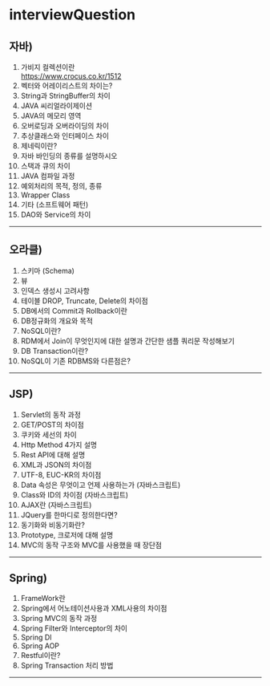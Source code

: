 # interviewQuestion  
## 자바)  
1. 가비지 컬렉션이란  
    https://www.crocus.co.kr/1512  
2. 벡터와 어레이리스트의 차이는?  
3. String과 StringBuffer의 차이  
4. JAVA 씨리얼라이제이션  
5. JAVA의 메모리 영역  
6. 오버로딩과 오버라이딩의 차이  
7. 추상클래스와 인터페이스 차이  
8. 제네릭이란?  
9. 자바 바인딩의 종류를 설명하시오  
10. 스택과 큐의 차이  
11. JAVA 컴파일 과정  
12. 예외처리의 목적, 정의, 종류  
13. Wrapper Class  
14. 기타 (소프트웨어 패턴)  
15. DAO와 Service의 차이  
*****
## 오라클)  
1. 스키마 (Schema)  
2. 뷰  
3. 인덱스 생성시 고려사항  
4. 테이블 DROP, Truncate, Delete의 차이점  
5. DB에서의 Commit과 Rollback이란  
6. DB정규화의 개요와 목적  
7. NoSQL이란?  
8. RDM에서 Join이 무엇인지에 대한 설명과 간단한 샘플 쿼리문 작성해보기  
9. DB Transaction이란?  
10. NoSQL이 기존 RDBMS와 다른점은?
*****
## JSP)  
1. Servlet의 동작 과정  
2. GET/POST의 차이점  
3. 쿠키와 세선의 차이  
4. Http Method 4가지 설명  
5. Rest API에 대해 설명  
6. XML과 JSON의 차이점  
7. UTF-8, EUC-KR의 차이점  
8. Data 속성은 무엇이고 언제 사용하는가 (자바스크립트)  
9. Class와 ID의 차이점 (자바스크립트)  
10. AJAX란 (자바스크립트)  
11. JQuery를 한마디로 정의한다면?  
12. 동기화와 비동기화란?  
13. Prototype, 크로저에 대해 설명  
14. MVC의 동작 구조와 MVC를 사용했을 때 장단점  
*****
## Spring)  
1. FrameWork란  
2. Spring에서 어노테이션사용과 XML사용의 차이점  
3. Spring MVC의 동작 과정  
4. Spring Filter와 Interceptor의 차이  
5. Spring DI  
6. Spring AOP  
7. Restful이란?  
8. Spring Transaction 처리 방법  
*****
